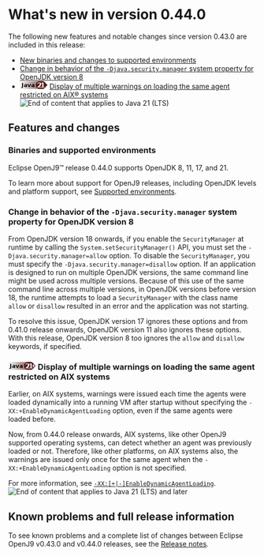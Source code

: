 <!--
* Copyright (c) 2017, 2024 IBM Corp. and others
*
* This program and the accompanying materials are made
* available under the terms of the Eclipse Public License 2.0
* which accompanies this distribution and is available at
* https://www.eclipse.org/legal/epl-2.0/ or the Apache
* License, Version 2.0 which accompanies this distribution and
* is available at https://www.apache.org/licenses/LICENSE-2.0.
*
* This Source Code may also be made available under the
* following Secondary Licenses when the conditions for such
* availability set forth in the Eclipse Public License, v. 2.0
* are satisfied: GNU General Public License, version 2 with
* the GNU Classpath Exception [1] and GNU General Public
* License, version 2 with the OpenJDK Assembly Exception [2].
*
* [1] https://www.gnu.org/software/classpath/license.html
* [2] https://openjdk.org/legal/assembly-exception.html
*
* SPDX-License-Identifier: EPL-2.0 OR Apache-2.0 OR GPL-2.0-only WITH Classpath-exception-2.0 OR GPL-2.0-only WITH OpenJDK-assembly-exception-1.0
-->

# What's new in version 0.44.0

The following new features and notable changes since version 0.43.0 are included in this release:

- [New binaries and changes to supported environments](#binaries-and-supported-environments)
- [Change in behavior of the `-Djava.security.manager` system property for OpenJDK version 8](#change-in-behavior-of-the-djavasecuritymanager-system-property-for-openjdk-version-8)
- ![Start of content that applies to Java 21 (LTS)](cr/java21.png) [Display of multiple warnings on loading the same agent restricted on AIX&reg; systems](#display-of-multiple-warnings-on-loading-the-same-agent-restricted-on-aix-systems) ![End of content that applies to Java 21 (LTS)](cr/java_close_lts.png)
## Features and changes

### Binaries and supported environments

Eclipse OpenJ9&trade; release 0.44.0 supports OpenJDK 8, 11, 17, and 21.

To learn more about support for OpenJ9 releases, including OpenJDK levels and platform support, see [Supported environments](openj9_support.md).

### Change in behavior of the `-Djava.security.manager` system property for OpenJDK version 8

From OpenJDK version 18 onwards, if you enable the `SecurityManager` at runtime by calling the `System.setSecurityManager()` API, you must set the `-Djava.security.manager=allow` option. To disable the `SecurityManager`, you must specify the `-Djava.security.manager=disallow` option. If an application is designed to run on multiple OpenJDK versions, the same command line might be used across multiple versions. Because of this use of the same command line across multiple versions, in OpenJDK versions before version 18, the runtime attempts to load a `SecurityManager` with the class name `allow` or `disallow` resulted in an error and the application was not starting.

To resolve this issue, OpenJDK version 17 ignores these options and from 0.41.0 release onwards, OpenJDK version 11 also ignores these options. With this release, OpenJDK version 8 too ignores the `allow` and `disallow` keywords, if specified.

### ![Start of content that applies to Java 21 (LTS) and later](cr/java21plus.png) Display of multiple warnings on loading the same agent restricted on AIX systems

Earlier, on AIX systems, warnings were issued each time the agents were loaded dynamically into a running VM after startup without specifying the `-XX:+EnableDynamicAgentLoading` option, even if the same agents were loaded before.

Now, from 0.44.0 release onwards, AIX systems, like other OpenJ9 supported operating systems, can detect whether an agent was previously loaded or not. Therefore, like other platforms, on AIX systems also, the warnings are issued only once for the same agent when the `-XX:+EnableDynamicAgentLoading` option is not specified.

For more information, see [`-XX:[+|-]EnableDynamicAgentLoading`](xxenabledynamicagentloading.md). ![End of content that applies to Java 21 (LTS) and later](cr/java_close_lts.png)

## Known problems and full release information

To see known problems and a complete list of changes between Eclipse OpenJ9 v0.43.0 and v0.44.0 releases, see the [Release notes](https://github.com/eclipse-openj9/openj9/blob/master/doc/release-notes/0.44/0.44.md).

<!-- ==== END OF TOPIC ==== version0.44.md ==== -->

